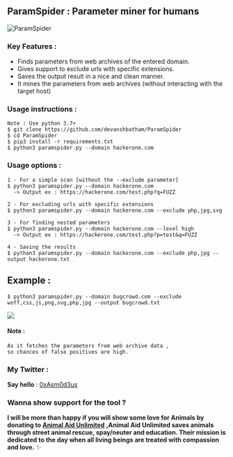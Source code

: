   ## ParamSpider : Parameter miner for humans
  
  ![ParamSpider](https://raw.githubusercontent.com/devanshbatham/ParamSpider/master/static/banner.PNG)
  ### Key Features : 
  

 - Finds parameters from web archives of the entered domain.
 - Gives support to exclude urls with specific extensions.
 - Saves the output result in a nice and clean manner.
 - It mines the parameters from web archives (without interacting with the target host)
 

### Usage instructions :
```
Note : Use python 3.7+
$ git clone https://github.com/devanshbatham/ParamSpider
$ cd ParamSpider 
$ pip3 install -r requirements.txt
$ python3 paramspider.py --domain hackerone.com
```

### Usage options :
```
1 - For a simple scan [without the --exclude parameter]
$ python3 paramspider.py --domain hackerone.com
  -> Output ex : https://hackerone.com/test.php?q=FUZZ

2 - For excluding urls with specific extensions
$ python3 paramspider.py --domain hackerone.com --exclude php,jpg,svg

3 - For finding nested parameters
$ python3 paramspider.py --domain hackerone.com --level high
  -> Output ex : https://hackerone.com/test.php?p=test&q=FUZZ

4 - Saving the results 
$ python3 paramspider.py --domain hackerone.com --exclude php,jpg --output hackerone.txt
```

 ## Example : 
```
$ python3 paramspider.py --domain bugcrowd.com --exclude woff,css,js,png,svg,php,jpg --output bugcrowd.txt

```

![](https://raw.githubusercontent.com/devanshbatham/ParamSpider/master/static/example.PNG)
#### Note : 
```
As it fetches the parameters from web archive data ,
so chances of false positives are high.
```

### My Twitter :

**Say hello** : [0xAsm0d3us](https://twitter.com/0xAsm0d3us)

### Wanna show support for the tool ?

**I will be more than happy if you will show some love for Animals by donating to [Animal Aid Unlimited](https://animalaidunlimited.org/)** **,Animal Aid Unlimited saves animals through street animal rescue, spay/neuter and education. Their mission is dedicated to the day when all living beings are treated with compassion and love.** ✨
